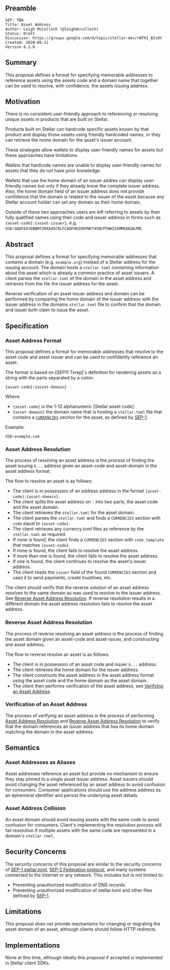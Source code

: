 ## Preamble

```
SEP: TBA
Title: Asset Address
Author: Leigh McCulloch (@leighmcculloch)
Status: Draft
Discussion: https://groups.google.com/d/topic/stellar-dev/rWThI_BIs0Y
Created: 2020-06-11
Version 0.1.0
```

## Summary

This proposal defines a format for specifying memorable addresses to reference
assets using the assets code and a domain name that together can be used to
resolve, with confidence, the assets issuing address.

## Motivation

There is no consistent user-friendly approach to referencing or resolving
unique assets in products that are built on Stellar.

Products built on Stellar can hardcode specific assets known by that product
and display those assets using friendly hardcoded names, or they can retrieve
the home domain for the asset's issuer account.

These strategies allow wallets to display user-friendly names for assets but
these approaches have limitations.

Wallets that hardcode names are unable to display user-friendly names for
assets that they do not have prior knowledge.

Wallets that use the home domain of an issuer addres can display user-friendly
names but only if they already know the complete issuer address. Also, the home
domain field of an issuer address does not provide confidence that the domain
is related to the issuer of the asset because any Stellar account holder can
set any domain as their home domain.

Outside of these two approaches users are left referring to assets by their
fully qualified names using their code and issuer address in forms such as
`{asset-code}:{asset-issuer}`, e.g.
`USD:GBAFEDJ6BNM72RXA45CRLFCAQFHRZUKPNK74SNCPFWHI2GMMGA6QAJME`.

## Abstract

This proposal defines a format for specifying memorable addresses that contains
a domain (e.g. `example.org`) instead of a Stellar address for the issuing
account. The domain hosts a `stellar.toml` containing information about the
asset which is already a common practice of asset issuers. A client parses the
`stellar.toml` of the domain in the asset address and retrieves from the file
the issuer address for the asset.

Reverse verification of an asset issuer address and domain can be performed by
comparing the home domain of the issuer address with the issuer address in the
domains `stellar.toml` file to confirm that the domain and issuer both claim to
issue the asset.

## Specification

### Asset Address Format

This proposal defines a format for memorable addresses that resolve to the
asset code and asset issuer and can be used to confidently reference an asset.

The format is based on [SEP11 Txrep]'s definition for rendering assets as
a string with the parts separated by a colon:

```
{asset-code}:{asset-domain}
```

Where:
- `{asset-code}` is the 1-12 alphanumeric [Stellar asset code].
- `{asset-domain}` the domain name that is hosting a `stellar.toml` file that
  contains a [`CURRENCIES`] section for the asset, as defined by [SEP-1].

Example:

```
USD:example.com
```

### Asset Address Resolution

The process of resolving an asset address is the process of finding the asset
issuing `G...` address given an asset-code and asset-domain in the asset address
format.

The flow to resolve an asset is as follows:
- The client is in possession of an address address in the format
  `{asset-code}:{asset-domain}`.
- The client splits the asset address on `:` into two parts, the asset code and
  the asset domain.
- The client retrieves the `stellar.toml` for the asset domain.
- The client parses the `stellar.toml` and finds a `CURRENCIES` section with
  `code` equal to `{asset-code}`.
- The client retrieves any currency.toml files as reference by the
  `stellar.toml` as required.
- If none is found, the client finds a `CURRENCIES` section with
  `code_template` that matches `{asset-code}`.
- If none is found, the client fails to resolve the asset address.
- If more than one is found, the client fails to resolve the asset address.
- If one is found, the client continues to resolve the asset's issuer address.
- The client reads the `issuer` field of the found `CURRENCIES` section and
  uses it to send payments, create trustlines, etc.

The client should verify that the reverse solution of an asset address resolves
to the same domain as was used to resolve to the issuer address. See [Reverse
Asset Address Resolution](#reverse-asset-address-resolution). If reverse
resolution results in a different domain the asset address resolution fails to
resolve the asset address.

### Reverse Asset Address Resolution

The process of reverse resolving an asset address is the process of finding the asset
domain given an asset-code and asset-issuer, and constructing ane asset address.

The flow to reverse resolve an asset is as follows:
- The client is in possession of an asset code and issuer `G...` address.
- The client retrieves the home domain for the issuer address.
- The client constructs the asset address in the asset address format using the
  asset code and the home domain as the asset domain.
- The client then performs verification of the asset address, see [Verifying an
  Asset Address](#verifying-an-asset-address).

### Verification of an Asset Address

The process of verifying an asset address is the process of performing [Asset
Address Resolution](#asset-address-resolution) and [Reverse Asset Address
Resolution](#reverse-asset-address-resolution) to verify that the domain
references an issuer address that has its home domain matching the domain in
the asset address.

## Semantics

### Asset Addresses as Aliases

Asset addresses reference an asset but provide no mechanism to ensure they stay
pinned to a single asset issuer address. Asset issuers should avoid changing
the asset referenced by an asset address to avoid confusion for consumers.
Consumer applications should use the address address as an ephemeral identifier
and persist the underlying asset details.

### Asset Address Collision

An asset domain should avoid issuing assets with the same code to avoid
confusion for consumers. Client's implementing the resolution process will fail
resolution if multiple assets with the same code are represented in a domain's
`stellar.toml`.

## Security Concerns

The security concerns of this proposal are similar to the security concerns of
[SEP-1 stellar.toml], [SEP-2 Federation protocol], and many systems connected to
the Internet or any network. This includes but is not limited to:
- Preventing unauthorized modification of DNS records.
- Preventing unauthorized modification of stellar.toml and other files defined
  by [SEP-1].

## Limitations

This proposal does not provide mechanisms for changing or migrating the asset
domain of an asset, although clients should follow HTTP redirects.

## Implementations

None at this time, although ideally this proposal if accepted is implemented in
Stellar client SDKs.


[SEP-1]: https://github.com/stellar/stellar-protocol/blob/master/ecosystem/sep-0001.md
[`CURRENCIES`]: https://github.com/stellar/stellar-protocol/blob/master/ecosystem/sep-0001.md#currency-documentation
[SEP-1 stellar.toml]: https://github.com/stellar/stellar-protocol/blob/master/ecosystem/sep-0001.md
[SEP-2 Federation protocol]: https://github.com/stellar/stellar-protocol/blob/master/ecosystem/sep-0002.md
[SEP-11 Txrep]: https://github.com/stellar/stellar-protocol/blob/master/ecosystem/sep-0011.md
